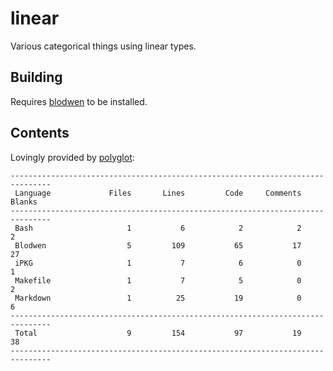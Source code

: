 # linear

Various categorical things using linear types.

## Building

Requires [blodwen](https://github.com/edwinb/Blodwen) to be installed.

## Contents

Lovingly provided by [polyglot](https://github.com/vmchale/polyglot):

```
-------------------------------------------------------------------------------
 Language             Files       Lines         Code     Comments       Blanks
-------------------------------------------------------------------------------
 Bash                     1           6            2            2            2
 Blodwen                  5         109           65           17           27
 iPKG                     1           7            6            0            1
 Makefile                 1           7            5            0            2
 Markdown                 1          25           19            0            6
-------------------------------------------------------------------------------
 Total                    9         154           97           19           38
-------------------------------------------------------------------------------
```
